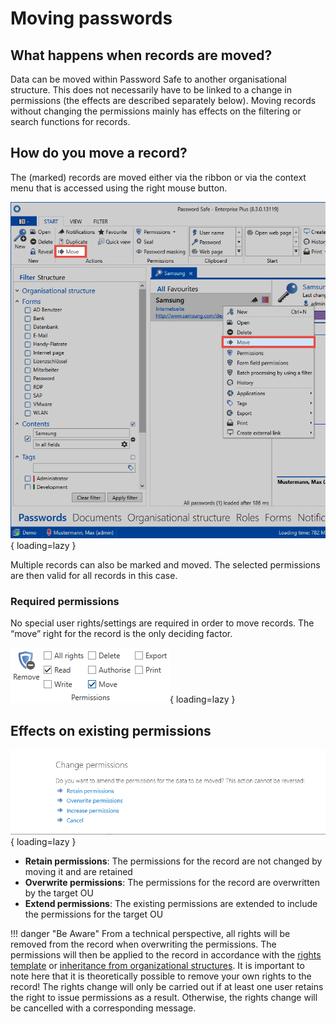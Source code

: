 # Moving passwords

## What happens when records are moved?

Data can be moved within Password Safe to another organisational structure. This does not necessarily have to be linked to a change in permissions (the effects are described separately below). Moving records without changing the permissions mainly has effects on the filtering or search functions for records.

## How do you move a record?

The (marked) records are moved either via the ribbon or via the context menu that is accessed using the right mouse button.

![picture move password](/assets/en/client_modules/passwords/moving_passwords/moving_passwords_1.png){ loading=lazy }

Multiple records can also be marked and moved. The selected permissions are then valid for all records in this case.

### Required permissions

No special user rights/settings are required in order to move records. The “move” right for the record is the only deciding factor.

![picture permissions](/assets/en/client_modules/passwords/moving_passwords/moving_passwords_2.png){ loading=lazy }

## Effects on existing permissions

![picture change permissions](/assets/en/client_modules/passwords/moving_passwords/moving_passwords_3.png){ loading=lazy }

- **Retain permissions**: The permissions for the record are not changed by moving it and are retained
- **Overwrite permissions**: The permissions for the record are overwritten by the target OU
- **Extend permissions**: The existing permissions are extended to include the permissions for the target OU

!!! danger "Be Aware"
    From a technical perspective, all rights will be removed from the record when overwriting the permissions. The permissions will then be applied to the record in accordance with the [rights template]({{url.placeholder}}) or [inheritance from organizational structures]({{url.placeholder}}). It is important to note here that it is theoretically possible to remove your own rights to the record! The rights change will only be carried out if at least one user retains the right to issue permissions as a result. Otherwise, the rights change will be cancelled with a corresponding message.
